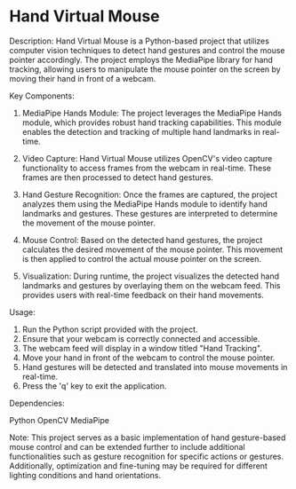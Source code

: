 # Hand Virtual Mouse

Description:
Hand Virtual Mouse is a Python-based project that utilizes computer vision techniques to detect hand gestures and control the mouse pointer accordingly. The project employs the MediaPipe library for hand tracking, allowing users to manipulate the mouse pointer on the screen by moving their hand in front of a webcam.

Key Components:

1. MediaPipe Hands Module: The project leverages the MediaPipe Hands module, which provides robust hand tracking capabilities. This module enables the detection and tracking of multiple hand landmarks in real-time.

2. Video Capture: Hand Virtual Mouse utilizes OpenCV's video capture functionality to access frames from the webcam in real-time. These frames are then processed to detect hand gestures.

3. Hand Gesture Recognition: Once the frames are captured, the project analyzes them using the MediaPipe Hands module to identify hand landmarks and gestures. These gestures are interpreted to determine the movement of the mouse pointer.

4. Mouse Control: Based on the detected hand gestures, the project calculates the desired movement of the mouse pointer. This movement is then applied to control the actual mouse pointer on the screen.

5. Visualization: During runtime, the project visualizes the detected hand landmarks and gestures by overlaying them on the webcam feed. This provides users with real-time feedback on their hand movements.

Usage:

1. Run the Python script provided with the project.
2. Ensure that your webcam is correctly connected and accessible.
3. The webcam feed will display in a window titled "Hand Tracking".
4. Move your hand in front of the webcam to control the mouse pointer.
5. Hand gestures will be detected and translated into mouse movements in real-time.
6. Press the 'q' key to exit the application.

Dependencies:

Python
OpenCV
MediaPipe

Note: This project serves as a basic implementation of hand gesture-based mouse control and can be extended further to include additional functionalities such as gesture recognition for specific actions or gestures. Additionally, optimization and fine-tuning may be required for different lighting conditions and hand orientations.

